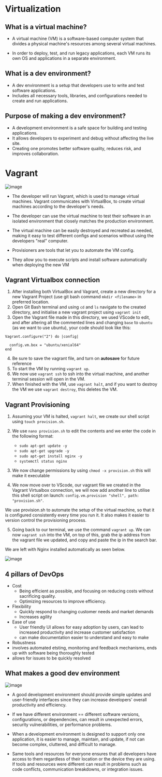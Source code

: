 # Virtualization 

## What is a virtual machine?

* A virtual machine (VM) is a software-based computer system that divides a physical machine's resources among several virtual machines. 

* In order to deploy, test, and run legacy applications, each VM runs its own OS and applications in a separate environment.

## What is a dev environment?
* A dev environment is a setup that developers use to write and test software applications. 
* Includes all necessary tools, libraries, and configurations needed to create and run applications. 

## Purpose of making a dev environment?

* A development environment is a safe space for building and testing applications.
* It allows developers to experiment and debug without affecting the live site.
* Creating one promotes better software quality, reduces risk, and improves collaboration.

# Vagrant
![image](https://user-images.githubusercontent.com/129314018/232502184-71fbb7c6-a74e-4959-89eb-1403864f7f33.png)

* The developer will run Vagrant, which is used to manage virtual machines. Vagrant communicates with VirtualBox, to create virtual machines according to the developer's needs.

* The developer can use the virtual machine to test their software in an isolated environment that closely matches the production environment. 

* The virtual machine can be easily destroyed and recreated as needed, making it easy to test different configs and scenarios without using the developers "real" computer.

* Provisioners are tools that let you to automate the VM config. 
* They allow you to execute scripts and install software automatically when deploying the new VM


## Vagrant Virtualbox connection

1. After installing both VirtualBox and Vagrant, create a new directory for a new Vagrant Project (use git bash command `mkdir <filename>` in preferred location.
2. Open Git Bash terminal and using `cd` and `ls` navigate to the created directory, and initialise a new vagrant project using `vagrant init`
3. Open the Vagrant file made in this directory, we used VScode to edit, and after altering all the commented lines and changing `base` to `ubuntu` (as we want to use ubuntu), your code should look like this:
```
Vagrant.configure("2") do |config|

  config.vm.box = "ubuntu/xenial64"
end
```

4. Be sure to save the vagrant file, and turn on **autosave** for future reference
5. To start the VM by running `vagrant up`.
6. We now use `vagrant ssh` to ssh into the virtual machine, and another terminal session will open in the VM.
7. When finished with the VM, use `vagrant halt`, and if you want to destroy the VM we use `vagrant destroy`, this deletes the VM.

## Vagrant Provisioning

1. Assuming your VM is halted, `vagrant halt`, we create our shell script using `touch provision.sh`.
2. We use `nano provision.sh` to edit the contents and we enter the code in the following format:

    * `sudo apt-get update -y`
    * `sudo apt-get upgrade -y`
    * `sudo apt-get install nginx -y`
    * `systemctl status nginx`
    
3. We now change permissions by using `chmod -x provision.sh` this will make it executable
4. We now move over to VScode, our vagrant file we created in the Vagrant Virtualbox connection, we will now add another line to utilise this shell script on launch: `config.vm.provision "shell", path: "provision.sh"`.

We use provision.sh to automate the setup of the virtual machine, so that it is configured consistently every time you run it. It also makes it easier to version control the provisioning process.

5. Going back to our terminal, we use the command `vagrant up`. We can now `vagrant ssh` into the VM, on top of this, grab the ip address from the vagrant file we updated, and copy and paste the ip in the search bar. 

We are left with Nginx installed automatically as seen below.

![image](https://user-images.githubusercontent.com/129314018/232545391-d917ce9f-6d98-43f1-9f2d-7d8107567174.png)

## 4 pillars of DevOps

* Cost
  *  Being efficient as possible, and focusing on reducing costs without sacrificing quality.
  *  Optimizing resources to improve efficiency.
* Flexibility
  * Quickly respond to changing customer needs and market demands
  * Increases agility
* Ease of use
  * User friendly UI allows for easy adoption by users, can lead to increased productivity and increase customer satisfaction
  * can make documentation easier to understand and easy to make
 * Robustness
  * involves automated etsting, monitoring and feedback mechanisms, ends up with software being thoroughly tested
  * allows for issues to be quickly resolved


## What makes a good dev environment

![image](https://user-images.githubusercontent.com/129314018/232513718-bd28afad-09e7-4aaf-97ad-8c7ef47cfae7.png)

* A good development environment should provide simple updates and user-friendly interfaces since they can increase developers' overall productivity and efficiency.

* If we have different environment == different software versions, configurations, or dependencies, can result in  unexpected errors, security vulnerabilities, or performance problems.

* When a development environment is designed to support only one application, it is easier to manage, maintain, and update, if not can become complex, cluttered, and difficult to manage.

* Same tools and resources for everyone ensures that all developers have access to them regardless of their location or the device they are using. If tools and resources were different can result in problems such as code conflicts, communication breakdowns, or integration issues.



